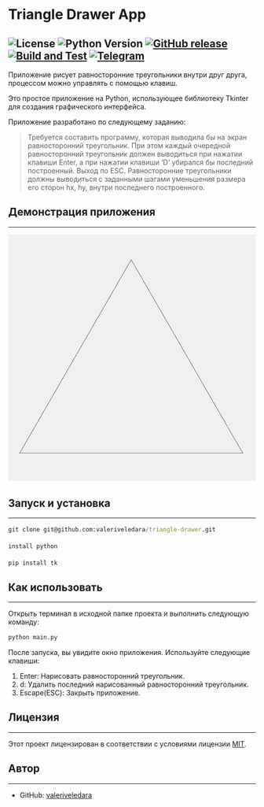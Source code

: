 # **Triangle Drawer App**

![License](https://img.shields.io/badge/license-MIT-red.svg) 
![Python Version](https://img.shields.io/badge/python-3.11.1-green)
[![GitHub release](https://img.shields.io/github/release/valeriveledara/triangle-drawer.svg)](https://github.com/valeriveledara/triangle-drawer/releases)
[![Build and Test](https://github.com/valeriveledara/triangle-drawer/actions/workflows/app.yml/badge.svg?branch=main)](https://github.com/valeriveledara/triangle-drawer/actions/workflows/app.yml)
[![Telegram](https://img.shields.io/badge/Telegram-bloody_marr-22A5E0?style=social&logo=telegram)](https://t.me/bloody_marr)
---
Приложение рисует равносторонние треугольники внутри друг друга, 
процессом можно управлять с помощью клавиш.

Это простое приложение на Python, использующее библиотеку Tkinter 
для создания графического интерфейса. 

Приложение разработано по следующему заданию:
> Требуется составить программу, которая выводила бы на экран равносторонний 
> треугольник. При этом каждый очередной равносторонний треугольник должен 
> выводиться при нажатии клавиши Enter, а при нажатии клавиши ‘D’ убирался 
> бы последний построенный. Выход по ESC. Равносторонние треугольники должны 
> выводиться с заданными шагами уменьшения размера его сторон hx, hy, внутри 
> последнего построенного.

## Демонстрация приложения

---
<img src="gif/gifApp.gif" alt="Демонстрация">

## **Запуск и установка**

---

```cmd
git clone git@github.com:valeriveledara/triangle-drawer.git

install python

pip install tk
```


## **Как использовать**

---
Открыть терминал в исходной папке проекта и выполнить следующую команду:
```cmd
python main.py
```

После запуска, вы увидите окно приложения. Используйте следующие клавиши:

1) Enter: Нарисовать равносторонний треугольник.
2) d: Удалить последний нарисованный равносторонний треугольник.
3) Escape(ESC): Закрыть приложение.

## **Лицензия**

---

Этот проект лицензирован в соответствии с условиями лицензии [MIT](LICENSE.md).


## **Автор**

---
  - GitHub: [valeriveledara](https://github.com/valeriveledara)


